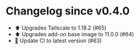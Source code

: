 # Changelog since v0.4.0
- ⬆️ Upgrades Tailscale to 1.18.2 (#65) 
- ⬆️ Upgrades add-on base image to 11.0.0 (#64) 
- 🚀 Update CI to latest version (#63) 
